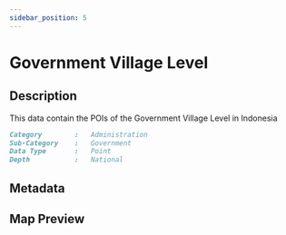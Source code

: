 ```yaml
---
sidebar_position: 5
---
```


# Government Village Level

## Description

This data contain the POIs of the Government Village Level in Indonesia

```md title="Government Village Level"{1-4}
Category        :   Administration
Sub-Category    :   Government
Data Type       :   Point
Depth           :   National
```

## Metadata

## Map Preview